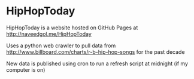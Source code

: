 # HipHopToday

HipHopToday is a website hosted on GitHub Pages at http://naveedgol.me/HipHopToday

Uses a python web crawler to pull data from http://www.billboard.com/charts/r-b-hip-hop-songs for the past decade

New data is published using cron to run a refresh script at midnight (if my computer is on)
